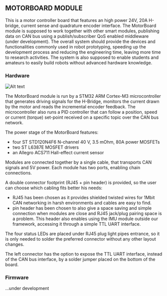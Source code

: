 MOTORBOARD MODULE
---------------------

This is a motor controller board that features an high power 24V, 20A H-bridge, current sense and quadrature encoder interface.
The MotorBoard module is supposed to work together with other smart modules, publishing data on CAN bus using a publish/subscriber QoS enabled middleware (under development).
The overall system should provide the devices and functionalities commonly used in robot prototyping, speeding up the development process and reducing the engineering time, leaving more time to research activities. The system is also supposed to enable students and amateurs to easily build robots without advanced hardware knowledge.

### Hardware

![Alt text](https://github.com/openrobots-dev/MotorBoard/raw/master/MotorBoardrev1.0.png)

The MotorBoard module is run by a STM32 ARM Cortex-M3 microcontroller that generates driving signals for the H-Bridge, monitors the current drawn by the motor and reads the incremental encoder feedback.
The microcontroller also runs a PID controller that can follow a position, speed or current (torque) set-point received on a specific topic over the CAN bus network.

The power stage of the MotorBoard features:

- four ST STD120N4F6 N-channel 40 V, 3.5 mOhm, 80A power MOSFETs
- two ST L6387E MOSFET drivers
- an Allegro ACS711 Hall-effect current sensor

Modules are connected together by a single cable, that transports CAN signals and 5V power. Each module has two ports, enabling chain connections.

A double connector footprint (RJ45 + pin header) is provided, so the user can choose which cabling fits better his needs:

- RJ45 has been chosen as it provides shielded twisted wires for 1Mbit CAN networking in harsh environments and cables are easy to find.
- pin header has been chosen to also give a space saving and simple connection when modules are close and RJ45 jack/plug pairing space is a problem. This header also enables using the IMU module outside our framework, accessing it through a simple TTL UART interface.

The four status LEDs are placed under RJ45 plug light pipes entrance, so it is only needed to solder the preferred connector without any other layout changes.

The left connector has the option to expose the TTL UART interface, instead of the CAN bus interface, by a solder jumper placed on the bottom of the board.

### Firmware

...under development